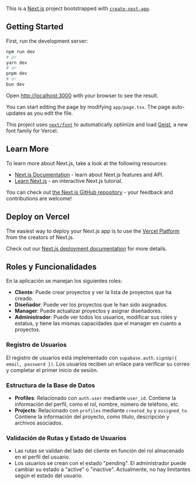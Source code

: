 This is a [Next.js](https://nextjs.org) project bootstrapped with
[`create-next-app`](https://nextjs.org/docs/app/api-reference/cli/create-next-app).

## Getting Started

First, run the development server:

```bash
npm run dev
# or
yarn dev
# or
pnpm dev
# or
bun dev
```

Open [http://localhost:3000](http://localhost:3000) with your browser to see the
result.

You can start editing the page by modifying `app/page.tsx`. The page
auto-updates as you edit the file.

This project uses
[`next/font`](https://nextjs.org/docs/app/building-your-application/optimizing/fonts)
to automatically optimize and load [Geist](https://vercel.com/font), a new font
family for Vercel.

## Learn More

To learn more about Next.js, take a look at the following resources:

- [Next.js Documentation](https://nextjs.org/docs) - learn about Next.js
  features and API.
- [Learn Next.js](https://nextjs.org/learn) - an interactive Next.js tutorial.

You can check out
[the Next.js GitHub repository](https://github.com/vercel/next.js) - your
feedback and contributions are welcome!

## Deploy on Vercel

The easiest way to deploy your Next.js app is to use the
[Vercel Platform](https://vercel.com/new?utm_medium=default-template&filter=next.js&utm_source=create-next-app&utm_campaign=create-next-app-readme)
from the creators of Next.js.

Check out our
[Next.js deployment documentation](https://nextjs.org/docs/app/building-your-application/deploying)
for more details.

## Roles y Funcionalidades

En la aplicación se manejan los siguientes roles:

- **Cliente**: Puede crear proyectos y ver la lista de proyectos que ha creado.
- **Diseñador**: Puede ver los proyectos que le han sido asignados.
- **Manager**: Puede actualizar proyectos y asignar diseñadores.
- **Administrador**: Puede ver todos los usuarios, modificar sus roles y
  estatus, y tiene las mismas capacidades que el manager en cuanto a proyectos.

### Registro de Usuarios

El registro de usuarios está implementado con
`supabase.auth.signUp({ email, password })`. Los usuarios reciben un enlace para
verificar su correo y completar el primer inicio de sesión.

### Estructura de la Base de Datos

- **Profiles**: Relacionado con `auth.user` mediante `user_id`. Contiene la
  información del perfil, como el rol, nombre, número de teléfono, etc.
- **Projects**: Relacionado con `profiles` mediante `created_by` y
  `assigned_to`. Contiene la información del proyecto, como título, descripción
  y archivos asociados.

### Validación de Rutas y Estado de Usuarios

- Las rutas se validan del lado del cliente en función del rol almacenado en el
  perfil del usuario.
- Los usuarios se crean con el estado "pending". El administrador puede cambiar
  su estado a "active" o "inactive". Actualmente, no hay limitantes según el
  estado del usuario.

